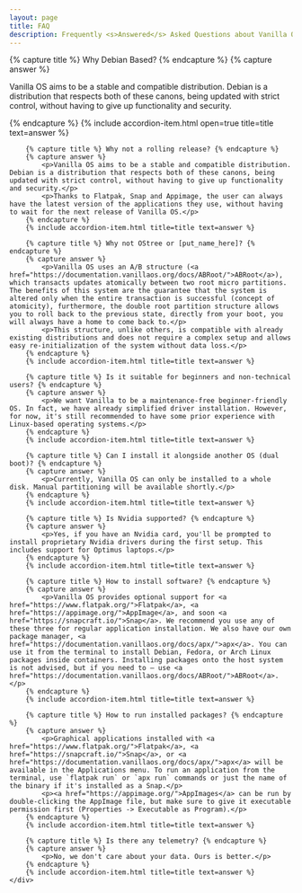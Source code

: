 ```yaml
---
layout: page
title: FAQ
description: Frequently <s>Answered</s> Asked Questions about Vanilla OS.
---
```


<div class="container hero-wrapper">
    <div class="accordion">
        {% capture title %} Why Debian Based? {% endcapture %}
        {% capture answer %}
            <p>Vanilla OS aims to be a stable and compatible distribution. Debian is a distribution that respects both of these canons, being updated with strict control, without having to give up functionality and security.</p>
        {% endcapture %}
        {% include accordion-item.html open=true title=title text=answer %}

        {% capture title %} Why not a rolling release? {% endcapture %}
        {% capture answer %}
            <p>Vanilla OS aims to be a stable and compatible distribution. Debian is a distribution that respects both of these canons, being updated with strict control, without having to give up functionality and security.</p>
            <p>Thanks to Flatpak, Snap and Appimage, the user can always have the latest version of the applications they use, without having to wait for the next release of Vanilla OS.</p>
        {% endcapture %}
        {% include accordion-item.html title=title text=answer %}

        {% capture title %} Why not OStree or [put_name_here]? {% endcapture %}
        {% capture answer %}
            <p>Vanilla OS uses an A/B structure (<a href="https://documentation.vanillaos.org/docs/ABRoot/">ABRoot</a>), which transacts updates atomically between two root micro partitions. The benefits of this system are the guarantee that the system is altered only when the entire transaction is successful (concept of atomicity), furthermore, the double root partition structure allows you to roll back to the previous state, directly from your boot, you will always have a home to come back to.</p>
            <p>This structure, unlike others, is compatible with already existing distributions and does not require a complex setup and allows easy re-initialization of the system without data loss.</p>
        {% endcapture %}
        {% include accordion-item.html title=title text=answer %}

        {% capture title %} Is it suitable for beginners and non-technical users? {% endcapture %}
        {% capture answer %}
            <p>We want Vanilla to be a maintenance-free beginner-friendly OS. In fact, we have already simplified driver installation. However, for now, it's still recommended to have some prior experience with Linux-based operating systems.</p>
        {% endcapture %}
        {% include accordion-item.html title=title text=answer %}

        {% capture title %} Can I install it alongside another OS (dual boot)? {% endcapture %}
        {% capture answer %}
            <p>Currently, Vanilla OS can only be installed to a whole disk. Manual partitioning will be available shortly.</p>
        {% endcapture %}
        {% include accordion-item.html title=title text=answer %}

        {% capture title %} Is Nvidia supported? {% endcapture %}
        {% capture answer %}
            <p>Yes, if you have an Nvidia card, you'll be prompted to install proprietary Nvidia drivers during the first setup. This includes support for Optimus laptops.</p>
        {% endcapture %}
        {% include accordion-item.html title=title text=answer %}

        {% capture title %} How to install software? {% endcapture %}
        {% capture answer %}
            <p>Vanilla OS provides optional support for <a href="https://www.flatpak.org/">Flatpak</a>, <a href="https://appimage.org/">AppImage</a>, and soon <a href="https://snapcraft.io/">Snap</a>. We recommend you use any of these three for regular application installation. We also have our own package manager, <a href="https://documentation.vanillaos.org/docs/apx/">apx</a>. You can use it from the terminal to install Debian, Fedora, or Arch Linux packages inside containers. Installing packages onto the host system is not advised, but if you need to — use <a href="https://documentation.vanillaos.org/docs/ABRoot/">ABRoot</a>.</p>
        {% endcapture %}
        {% include accordion-item.html title=title text=answer %}

        {% capture title %} How to run installed packages? {% endcapture %}
        {% capture answer %}
            <p>Graphical applications installed with <a href="https://www.flatpak.org/">Flatpak</a>, <a href="https://snapcraft.io/">Snap</a>, or <a href="https://documentation.vanillaos.org/docs/apx/">apx</a> will be available in the Applications menu. To run an application from the terminal, use `flatpak run` or `apx run` commands or just the name of the binary if it's installed as a Snap.</p>
            <p><a href="https://appimage.org/">AppImages</a> can be run by double-clicking the AppImage file, but make sure to give it executable permission first (Properties -> Executable as Program).</p>
        {% endcapture %}
        {% include accordion-item.html title=title text=answer %}

        {% capture title %} Is there any telemetry? {% endcapture %}
        {% capture answer %}
            <p>No, we don't care about your data. Ours is better.</p>
        {% endcapture %}
        {% include accordion-item.html title=title text=answer %}
    </div>
</div>
